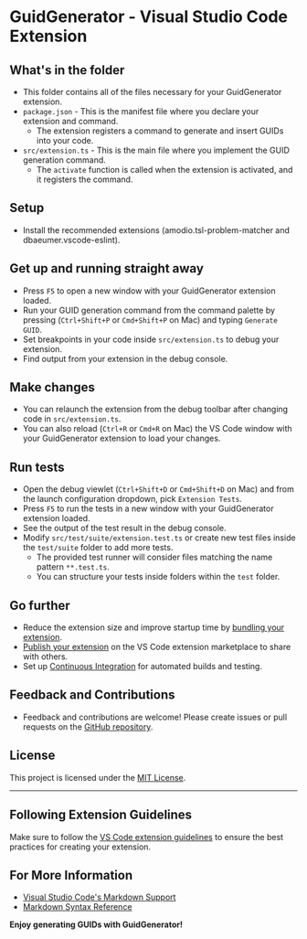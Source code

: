 # GuidGenerator - Visual Studio Code Extension

## What's in the folder

- This folder contains all of the files necessary for your GuidGenerator extension.
- `package.json` - This is the manifest file where you declare your extension and command.
  - The extension registers a command to generate and insert GUIDs into your code.
- `src/extension.ts` - This is the main file where you implement the GUID generation command.
  - The `activate` function is called when the extension is activated, and it registers the command.

## Setup

- Install the recommended extensions (amodio.tsl-problem-matcher and dbaeumer.vscode-eslint).

## Get up and running straight away

- Press `F5` to open a new window with your GuidGenerator extension loaded.
- Run your GUID generation command from the command palette by pressing (`Ctrl+Shift+P` or `Cmd+Shift+P` on Mac) and typing `Generate GUID`.
- Set breakpoints in your code inside `src/extension.ts` to debug your extension.
- Find output from your extension in the debug console.

## Make changes

- You can relaunch the extension from the debug toolbar after changing code in `src/extension.ts`.
- You can also reload (`Ctrl+R` or `Cmd+R` on Mac) the VS Code window with your GuidGenerator extension to load your changes.

## Run tests

- Open the debug viewlet (`Ctrl+Shift+D` or `Cmd+Shift+D` on Mac) and from the launch configuration dropdown, pick `Extension Tests`.
- Press `F5` to run the tests in a new window with your GuidGenerator extension loaded.
- See the output of the test result in the debug console.
- Modify `src/test/suite/extension.test.ts` or create new test files inside the `test/suite` folder to add more tests.
  - The provided test runner will consider files matching the name pattern `**.test.ts`.
  - You can structure your tests inside folders within the `test` folder.

## Go further

- Reduce the extension size and improve startup time by [bundling your extension](https://code.visualstudio.com/api/working-with-extensions/bundling-extension).
- [Publish your extension](https://code.visualstudio.com/api/working-with-extensions/publishing-extension) on the VS Code extension marketplace to share with others.
- Set up [Continuous Integration](https://code.visualstudio.com/api/working-with-extensions/continuous-integration) for automated builds and testing.

## Feedback and Contributions

- Feedback and contributions are welcome! Please create issues or pull requests on the [GitHub repository](https://github.com/osman-koc/guid-generator-extension).

## License

This project is licensed under the [MIT License](LICENSE).

---

## Following Extension Guidelines

Make sure to follow the [VS Code extension guidelines](https://code.visualstudio.com/api/references/extension-guidelines) to ensure the best practices for creating your extension.

## For More Information

- [Visual Studio Code's Markdown Support](http://code.visualstudio.com/docs/languages/markdown)
- [Markdown Syntax Reference](https://help.github.com/articles/markdown-basics/)

**Enjoy generating GUIDs with GuidGenerator!**
